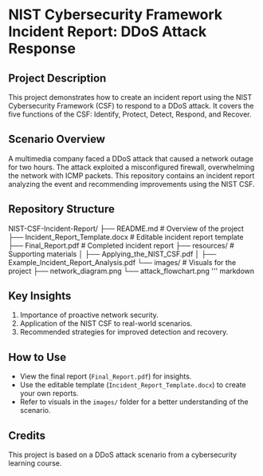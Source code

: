 # NIST Cybersecurity Framework Incident Report: DDoS Attack Response

## Project Description
This project demonstrates how to create an incident report using the NIST Cybersecurity Framework (CSF) to respond to a DDoS attack. It covers the five functions of the CSF: Identify, Protect, Detect, Respond, and Recover.

## Scenario Overview
A multimedia company faced a DDoS attack that caused a network outage for two hours. The attack exploited a misconfigured firewall, overwhelming the network with ICMP packets. This repository contains an incident report analyzing the event and recommending improvements using the NIST CSF.

## Repository Structure
NIST-CSF-Incident-Report/
├── README.md                   # Overview of the project
├── Incident_Report_Template.docx  # Editable incident report template
├── Final_Report.pdf            # Completed incident report
├── resources/                  # Supporting materials
│   ├── Applying_the_NIST_CSF.pdf
│   ├── Example_Incident_Report_Analysis.pdf
└── images/                     # Visuals for the project
    ├── network_diagram.png
    └── attack_flowchart.png
''' markdown

## Key Insights
1. Importance of proactive network security.
2. Application of the NIST CSF to real-world scenarios.
3. Recommended strategies for improved detection and recovery.

## How to Use
- View the final report (`Final_Report.pdf`) for insights.
- Use the editable template (`Incident_Report_Template.docx`) to create your own reports.
- Refer to visuals in the `images/` folder for a better understanding of the scenario.

## Credits
This project is based on a DDoS attack scenario from a cybersecurity learning course.
